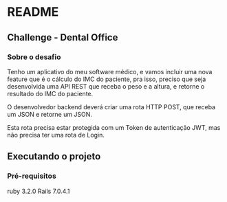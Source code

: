 # README

<h2> Challenge - Dental Office </h2>

<h3> Sobre o desafio </h3>

<p>
Tenho um aplicativo do meu software médico, e vamos incluir uma nova feature que é o cálculo do IMC do paciente, pra isso, preciso que seja desenvolvida uma API REST que receba o peso e a altura, e retorne o resultado do IMC do paciente.

O desenvolvedor backend deverá criar uma rota HTTP POST, que receba um JSON e retorne um JSON.
</p>

<p>
Esta rota precisa estar protegida com um Token de autenticação JWT, mas não precisa ter uma rota de Login. 
</p>

<h2>Executando o projeto</h2>

<h3>Pré-requisitos</h3>
<p>
ruby 3.2.0
Rails 7.0.4.1
</p>